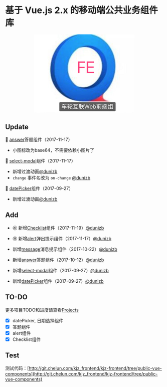 # 基于 Vue.js 2.x 的移动端公共业务组件库
<div align="center"><img width="320" src="./logo.jpg"/></div>

## Update
:rose: [answer](https://github.com/clteam/public-vue-components/tree/master/src/answer)答题组件（2017-11-17）
- 小图标改为base64，不需要依赖小图片了

:rose: [select-modal](https://github.com/clteam/public-vue-components/tree/master/src/selectModal)组件（2017-11-17）
- 新增过渡动画[@dunizb](https://github.com/dunizb)
- `change` 事件名改为 `on-change` [@dunizb](https://github.com/dunizb)

:rose: [datePicker](https://github.com/clteam/public-vue-components/tree/master/src/datePicker)组件（2017-09-27）
- 新增过渡动画[@dunizb](https://github.com/dunizb)

## Add

- :congratulations: 新增[Checklist](https://github.com/clteam/public-vue-components/tree/master/src/checklist)组件（2017-11-19）[@dunizb](https://github.com/dunizb)

- :congratulations: 新增[alert](https://github.com/clteam/public-vue-components/tree/master/src/alert)弹出提示组件（2017-11-17）[@dunizb](https://github.com/dunizb)

- 新增[message](https://github.com/clteam/public-vue-components/tree/master/src/message)消息提示组件（2017-10-22）[@dunizb](https://github.com/dunizb)
- 新增[answer](https://github.com/clteam/public-vue-components/tree/master/src/answer)答题组件（2017-10-12）[@dunizb](https://github.com/dunizb)
- 新增[select-modal](https://github.com/clteam/public-vue-components/tree/master/src/datePicker)组件（2017-09-27）[@dunizb](https://github.com/dunizb)
- 新增[datePicker](https://github.com/clteam/public-vue-components/tree/master/src/datePicker)组件（2017-09-27）[@dunizb](https://github.com/dunizb)

## TO-DO

更多项目TODO和进度请查看[Projects](https://github.com/clteam/public-vue-components/projects/1)
- [X] datePicker, 日期选择组件
- [X] 答题组件
- [X] alert组件
- [X] Checklist组件

## Test

测试代码：[http://git.chelun.com/kjz_frontend/kjz-frontend/tree/public-vue-components](http://git.chelun.com/kjz_frontend/kjz-frontend/tree/public-vue-components)
